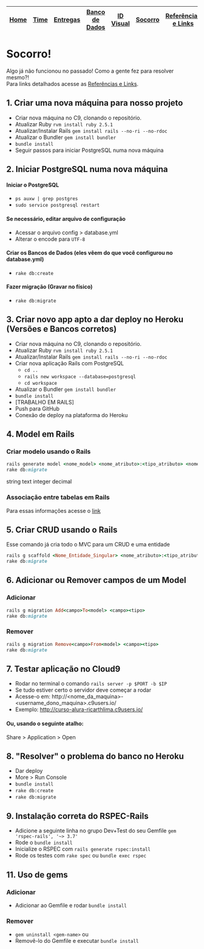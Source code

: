 | [Home](https://github.com/ricarthlima/eo-project-es) | [Time](/docs/paginas/time.md) | [Entregas](/docs/entregas_iterations)  | [Banco de Dados](https://github.com/ricarthlima/eo-project-es#5-banco-de-dados) | [ID Visual](/docs/id_visual)| [Socorro](/docs/paginas/socorro.md) | [Referências e Links](/docs/paginas/referencias.md)
|-|-|-|-|-|-|-|

# Socorro!
Algo já não funcionou no passado! Como a gente fez para resolver mesmo?!  
Para links detalhados acesse as [Referências e Links](/docs/paginas/referencias.md).

## 1. Criar uma nova máquina para nosso projeto

- Criar nova máquina no C9, clonando o repositório.
- Atualizar Ruby `rvm install ruby 2.5.1`
- Atualizar/Instalar Rails `gem install rails --no-ri --no-rdoc`
- Atualizar o Bundler `gem install bundler`
- `bundle install`
- Seguir passos para iniciar PostgreSQL numa nova máquina

## 2. Iniciar PostgreSQL numa nova máquina
#### Iniciar o PostgreSQL
- `ps auxw | grep postgres`
- `sudo service postgresql restart`

#### Se necessário, editar arquivo de configuração
- Acessar o arquivo config > database.yml
- Alterar o encode para `UTF-8`

#### Criar os Bancos de Dados (eles vêem do que você configurou no database.yml)
- `rake db:create`

#### Fazer migração (Gravar no físico)
- `rake db:migrate`

## 3. Criar novo app apto a dar deploy no  Heroku (Versões e Bancos corretos)

- Criar nova máquina no C9, clonando o repositório.
- Atualizar Ruby `rvm install ruby 2.5.1`
- Atualizar/Instalar Rails `gem install rails --no-ri --no-rdoc`
- Criar nova aplicação Rails com PostgreSQL
  - `cd ..`
  - `rails new workspace --database=postgresql`
  - `cd workspace`
- Atualizar o Bundler `gem install bundler`
- `bundle install`
- [TRABALHO EM RAILS]
- Push para GitHub
- Conexão de deploy na plataforma do Heroku

## 4. Model em Rails
### Criar modelo usando o Rails
```ruby
rails generate model <nome_model> <nome_atributo>:<tipo_atributo> <nome_atributo>:<tipo_atributo>
rake db:migrate
```

string
text
integer
decimal

### Associação entre tabelas em Rails
Para essas informações acesse o [link](https://guides.rubyonrails.org/association_basics.html)

## 5. Criar CRUD usando o Rails
Esse comando já cria todo o MVC para um CRUD e uma entidade
```ruby
rails g scaffold <Nome_Entidade_Singular> <nome_atributo>:<tipo_atributo> <nome_atributo>:<tipo_atributo>
rake db:migrate
```

## 6. Adicionar ou Remover campos de um Model
### Adicionar
```ruby
rails g migration Add<campo>To<model> <campo><tipo>
rake db:migrate
```
### Remover
```ruby
rails g migration Remove<campo>From<model> <campo><tipo>
rake db:migrate
```

## 7. Testar aplicação no Cloud9
- Rodar no terminal o comando `rails server -p $PORT -b $IP`
- Se tudo estiver certo o servidor deve começar a rodar
- Acesse-o em: http://<nome_da_maquina>-<username_dono_maquina>.c9users.io/
- Exemplo: http://curso-alura-ricarthlima.c9users.io/

#### Ou, usando o seguinte atalho:
Share > Application > Open

## 8. "Resolver" o problema do banco no Heroku
- Dar deploy
- More > Run Console
- ```bundle install```
- ```rake db:create```
- ```rake db:migrate```

## 9. Instalação correta do RSPEC-Rails

- Adicione a seguinte linha no grupo Dev+Test do seu Gemfile
```gem 'rspec-rails', '~> 3.7'```
- Rode o ```bundle install```
- Inicialize o RSPEC com ```rails generate rspec:install```
- Rode os testes com ```rake spec``` ou ```bundle exec rspec```

## 11. Uso de gems
### Adicionar
- Adicionar ao Gemfile e rodar ```bundle install```
### Remover
- ```gem uninstall <gem-name>``` ou
- Removê-lo do Gemfile e executar ```bundle install```



